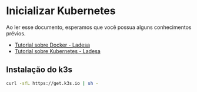 # Inicializar Kubernetes

Ao ler esse documento, esperamos que você possua alguns conhecimentos prévios.

- [Tutorial sobre Docker - Ladesa](../../../../tutorials/platforms/containers/docker/index.md)
- [Tutorial sobre Kubernetes - Ladesa](../../../../tutorials/platforms/containers/orchestration/kubernetes/index.md)

## Instalação do k3s

```bash
curl -sfL https://get.k3s.io | sh -
```
